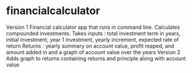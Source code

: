 # financialcalculator
Version 1
  Financial calculator app that runs in command line.
  Calculates compounded investments.
  Takes inputs : total investment term in years, initial investment, year 1 investment, yearly increment, expected rate of return
  Returns : yearly summary on account value, profit reaped, and amount added in and a graph of account value over the years
Version 2
  Adds graph to returns containing returns and principle along with account value
